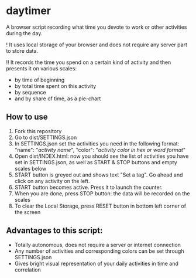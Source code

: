# daytimer
A browser script recording what time you devote to work or other activities during the day. 

! It uses local storage of your browser and does not require any server part to store data.

!! It records the time you spend on a certain kind of activity and then presents it on various scales:
<ul>
<li> by time of beginning
<li> by total time spent on this activity
<li> by sequence
<li> and by share of time, as a pie-chart

</ul>

<h2>How to use</h2>
<ol>
<li>Fork this repository
<li>Go to dist/SETTINGS.json
<li>In SETTINGS.json set the activities you need in the following format:
"name": "<em>activity name</em>", "color": "<em>activity color in hex or word format</em>"
<li>Open dist/INDEX.html: now you should see the list of activities you have set in SETTINGS.json, as well as START & STOP buttons and empty scales below
<li>START button is greyed out and shows text "Set a tag". Go ahead and click on any activity on the left. 
<li>START button becomes active. Press it to launch the counter. 
<li>When you are done, press STOP button: the data will be recorded on the scales
<li>To clear the Local Storage, press RESET button in bottom left corner of the screen
</ol>
<h2>Advantages to this script:</h2>
<ul>
<li>Totally autonomous, does not require a server or internet connection
<li>Any number of activities and corresponding colors can be set through SETTINGS.json
<li>Gives bright visual representation of your daily activities in time and correlation
</ul>


